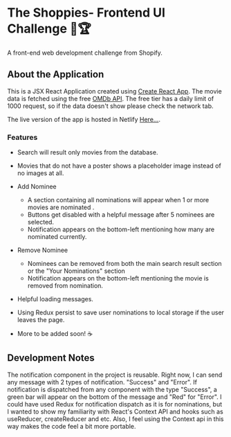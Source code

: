 # The Shoppies- Frontend UI Challenge 🎉🏆

A front-end web development challenge from Shopify.



## About the Application

This is a JSX React Application created using [Create React App](https://github.com/facebook/create-react-app). The movie data is fetched using the free [OMDb API]("http://www.omdbapi.com/"). The free tier has a daily limit of 1000 request, so if the data doesn't show please check the network tab.

The live version of the app is hosted in Netlify [Here...](https://theshoppies-zoha.netlify.app/). 




### Features

- Search will result only movies from the database.
- Movies that do not have a poster shows a placeholder image instead of no images at all.
- Add Nominee
   - A section containing all nominations will appear when 1 or more movies are nominated .
   - Buttons get disabled with a helpful message after 5 nominees are selected.
   - Notification appears on the bottom-left mentioning how many are nominated currently.

- Remove Nominee
   - Nominees can be removed from both the main search result section or the "Your Nominations" section
   - Notification appears on the bottom-left mentioning the movie is removed from nomination. 

- Helpful loading messages.
- Using Redux persist to save user nominations to local storage if the user leaves the page.
- More to be added soon! ☕



## Development Notes

The notification component in the project is reusable. Right now, I can send any message with 2 types of notification. "Success" and "Error". If notification is dispatched from any component with the type "Success", a green bar will appear on the bottom of the message and "Red" for "Error". I could have used Redux for notification dispatch as it is for nominations, but I wanted to show my familiarity with React's Context API and hooks such as useReducer, createReducer and etc. Also, I feel using the Context api in this way makes the code feel a bit more portable. 
